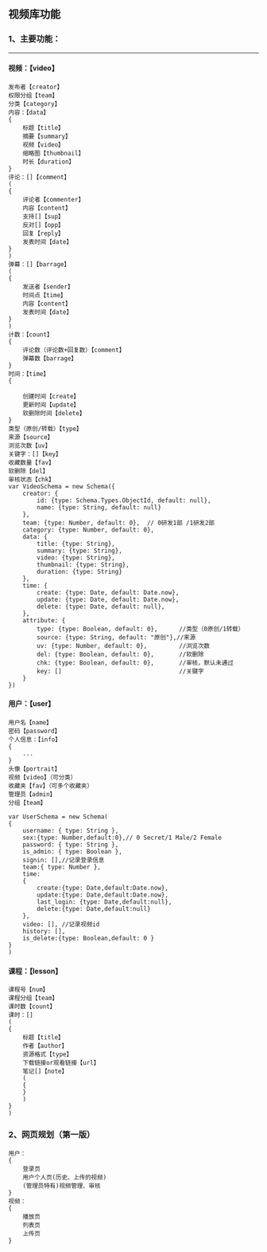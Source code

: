 ## 视频库功能

### 1、主要功能：

---
#### 视频：【video】

    发布者【creator】
    权限分组【team】
    分类【category】
    内容：【data】
    {
        标题【title】
        摘要【summary】
        视频【video】
        缩略图【thumbnail】
        时长【duration】
    }
    评论：[]【comment】
    (
    {
        评论者【commenter】
        内容【content】
        支持[]【sup】
        反对[]【opp】
        回复【reply】
        发表时间【date】
    }
    )
    弹幕：[]【barrage】
    (
    {
        发送者【sender】
        时间点【time】
        内容【content】
        发表时间【date】
    }
    )
    计数：【count】
    {
        评论数（评论数+回复数）【comment】
        弹幕数【barrage】
    }
    时间：【time】
    {

        创建时间【create】
        更新时间【update】
        软删除时间【delete】
    }
    类型（原创/转载）【type】
    来源【source】
    浏览次数【uv】
    关键字：[]【key】
    收藏数量【fav】
    软删除【del】
    审核状态【chk】
    var VideoSchema = new Schema({
        creator: {
            id: {type: Schema.Types.ObjectId, default: null},
            name: {type: String, default: null}
        },
        team: {type: Number, default: 0},  // 0研发1部 /1研发2部
        category: {type: Number, default: 0},
        data: {
            title: {type: String},
            summary: {type: String},
            video: {type: String},
            thumbnail: {type: String},
            duration: {type: String}
        },
        time: {
            create: {type: Date, default: Date.now},
            update: {type: Date, default: Date.now},
            delete: {type: Date, default: null},
        },
        attribute: {
            type: {type: Boolean, default: 0},      //类型（0原创/1转载）
            source: {type: String, default: "原创"},//来源
            uv: {type: Number, default: 0},         //浏览次数
            del: {type: Boolean, default: 0},       //软删除
            chk: {type: Boolean, default: 0},       //审核，默认未通过
            key: []                                 //关键字
        }
    })

#### 用户：【user】
    
	用户名【name】
	密码【password】
    个人信息：【info】
    {
        ...
    }
    头像【portrait】
    视频【video】（可分类）
    收藏夹【fav】（可多个收藏夹）
    管理员【admin】
    分组【team】

    var UserSchema = new Schema(
    {
        username: { type: String },
        sex:{type: Number,default:0},// 0 Secret/1 Male/2 Female
        password: { type: String },
        is_admin: { type: Boolean },
        signin: [],//记录登录信息
        team:{ type: Number },
        time:
        {
            create:{type: Date,default:Date.now},
            update:{type: Date,default:Date.now},
            last_login: {type: Date,default:null},
            delete:{type: Date,default:null}
        },
        video: [], //记录视频id
        history: [],
        is_delete:{type: Boolean,default: 0 }
    }
    )
#### 课程：【lesson】

    课程号【num】
    课程分组【team】
    课时数【count】
    课时：[]
    (
    {
        标题【title】
        作者【author】
        资源格式【type】
        下载链接or观看链接【url】
        笔记[]【note】
        (
        {
        }
        )
    }
    )


### 2、网页规划（第一版）

    用户：
    {
        登录页
        用户个人页(历史、上传的视频)
        (管理员特有)视频管理、审核
    }
    视频：
    {
        播放页
        列表页
        上传页
    }
